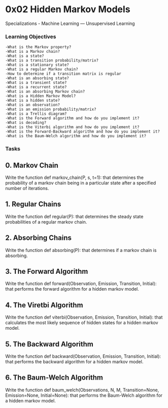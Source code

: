 # 0x02 Hidden Markov Models
Specializations - Machine Learning ― Unsupervised Learning

### Learning Objectives
```
-What is the Markov property?
-What is a Markov chain?
-What is a state?
-What is a transition probability/matrix?
-What is a stationary state?
-What is a regular Markov chain?
-How to determine if a transition matrix is regular
-What is an absorbing state?
-What is a transient state?
-What is a recurrent state?
-What is an absorbing Markov chain?
-What is a Hidden Markov Model?
-What is a hidden state?
-What is an observation?
-What is an emission probability/matrix?
-What is a Trellis diagram?
-What is the Forward algorithm and how do you implement it?
-What is decoding?
-What is the Viterbi algorithm and how do you implement it?
-What is the Forward-Backward algorithm and how do you implement it?
-What is the Baum-Welch algorithm and how do you implement it?
```

### Tasks

**0. Markov Chain**
---
Write the function def markov_chain(P, s, t=1):
that determines the probability of a markov chain
being in a particular state after a specified
number of iterations.

**1. Regular Chains**
---
Write the function def regular(P): that determines 
the steady state probabilities of a regular markov chain.

**2. Absorbing Chains**
---
Write the function def absorbing(P): that determines if 
a markov chain is absorbing.

**3. The Forward Algorithm**
---
Write the function def forward(Observation, Emission,
Transition, Initial): that performs the forward algorithm
for a hidden markov model.

**4. The Viretbi Algorithm**
---
Write the function def viterbi(Observation, Emission,
Transition, Initial): that calculates the most likely
sequence of hidden states for a hidden markov model.

**5. The Backward Algorithm**
---
Write the function def backward(Observation, Emission,
Transition, Initial): that performs the backward algorithm
for a hidden markov model.

**6. The Baum-Welch Algorithm**
---
Write the function def baum_welch(Observations, N, M, 
Transition=None, Emission=None, Initial=None): that performs
the Baum-Welch algorithm for a hidden markov model.



